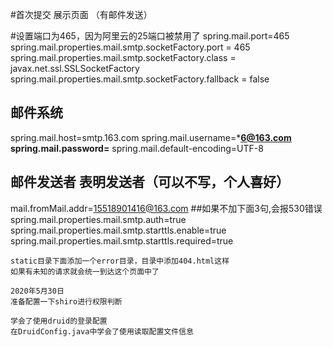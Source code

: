 #首次提交 展示页面 （有邮件发送）

#设置端口为465，因为阿里云的25端口被禁用了
spring.mail.port=465
spring.mail.properties.mail.smtp.socketFactory.port = 465
spring.mail.properties.mail.smtp.socketFactory.class = javax.net.ssl.SSLSocketFactory
spring.mail.properties.mail.smtp.socketFactory.fallback = false
## 邮件系统
spring.mail.host=smtp.163.com
spring.mail.username=***6@163.com
spring.mail.password=**
spring.mail.default-encoding=UTF-8
## 邮件发送者 表明发送者（可以不写，个人喜好）
mail.fromMail.addr=15518901416@163.com
##如果不加下面3句,会报530错误
spring.mail.properties.mail.smtp.auth=true
spring.mail.properties.mail.smtp.starttls.enable=true
spring.mail.properties.mail.smtp.starttls.required=true


```$xslt
static目录下面添加一个error目录，目录中添加404.html这样
如果有未知的请求就会统一到达这个页面中了
```

```$xslt
2020年5月30日
准备配置一下shiro进行权限判断
 
学会了使用druid的登录配置 
在DruidConfig.java中学会了使用读取配置文件信息

```